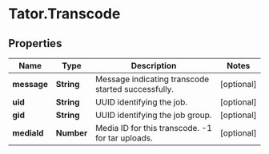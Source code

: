 # Tator.Transcode

## Properties

Name | Type | Description | Notes
------------ | ------------- | ------------- | -------------
**message** | **String** | Message indicating transcode started successfully. | [optional] 
**uid** | **String** | UUID identifying the job. | [optional] 
**gid** | **String** | UUID identifying the job group. | [optional] 
**mediaId** | **Number** | Media ID for this transcode. -1 for tar uploads. | [optional] 


